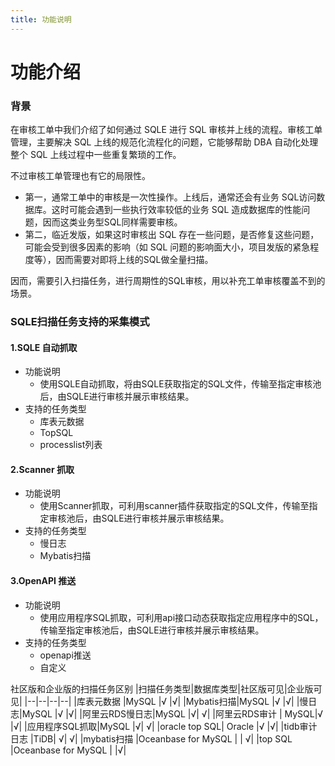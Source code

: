 ```yaml
---
title: 功能说明
---
```


# 功能介绍
### 背景
在审核工单中我们介绍了如何通过 SQLE 进行 SQL 审核并上线的流程。审核工单管理，主要解决 SQL 上线的规范化流程化的问题，它能够帮助 DBA 自动化处理整个 SQL 上线过程中一些重复繁琐的工作。

不过审核工单管理也有它的局限性。

* 第一，通常工单中的审核是一次性操作。上线后，通常还会有业务 SQL访问数据库。这时可能会遇到一些执行效率较低的业务 SQL 造成数据库的性能问题，因而这类业务型SQL同样需要审核。
* 第二，临近发版，如果这时审核出 SQL 存在一些问题，是否修复这些问题，可能会受到很多因素的影响（如 SQL 问题的影响面大小，项目发版的紧急程度等），因而需要对即将上线的SQL做全量扫描。

因而，需要引入扫描任务，进行周期性的SQL审核，用以补充工单审核覆盖不到的场景。

### SQLE扫描任务支持的采集模式
#### 1.SQLE 自动抓取
* 功能说明
    * 使用SQLE自动抓取，将由SQLE获取指定的SQL文件，传输至指定审核池后，由SQLE进行审核并展示审核结果。
* 支持的任务类型
    * 库表元数据
    * TopSQL
    * processlist列表
#### 2.Scanner 抓取
* 功能说明
    * 使用Scanner抓取，可利用scanner插件获取指定的SQL文件，传输至指定审核池后，由SQLE进行审核并展示审核结果。
* 支持的任务类型
    * 慢日志
    * Mybatis扫描
#### 3.OpenAPI 推送
* 功能说明
    * 使用应用程序SQL抓取，可利用api接口动态获取指定应用程序中的SQL，传输至指定审核池后，由SQLE进行审核并展示审核结果。
* 支持的任务类型
    * openapi推送
    * 自定义

社区版和企业版的扫描任务区别
|扫描任务类型|数据库类型|社区版可见|企业版可见|
|--|--|--|--|
|库表元数据	|MySQL	|√	|√|
|Mybatis扫描|MySQL	|√	|√|
|慢日志|MySQL	|√	|√|
|阿里云RDS慢日志|MySQL	|√|	√|
|阿里云RDS审计	| MySQL|√	|√|
|应用程序SQL抓取|MySQL	|√|	√|
|oracle top SQL|	Oracle	|√	|√|
|tidb审计日志	|TiDB|	√|	√|
|mybatis扫描 |Oceanbase for MySQL | | √|
|top SQL |Oceanbase for MySQL | |√|
